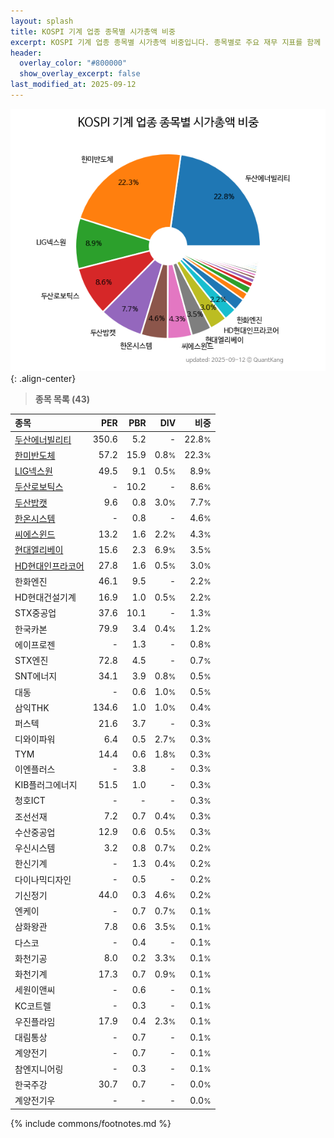 ```yaml
---
layout: splash
title: KOSPI 기계 업종 종목별 시가총액 비중
excerpt: KOSPI 기계 업종 종목별 시가총액 비중입니다. 종목별로 주요 재무 지표를 함께 표시합니다.
header:
  overlay_color: "#800000"
  show_overlay_excerpt: false
last_modified_at: 2025-09-12
---
```



![KOSPI 기계 업종 종목별 시가총액 비중](/stats/sector/images/kospi_업종_기계_종목.png){: .align-center}


> **종목 목록 (43)**<a id="list"></a>

| **종목** | **PER** | **PBR** | **DIV** | **비중** |
| :------- | ------: | ------: | ------: | -------: |
| [두산에너빌리티](/034020/) | 350.6 | 5.2 | - | 22.8<small>%</small> |
| [한미반도체](/042700/) | 57.2 | 15.9 | 0.8<small>%</small> | 22.3<small>%</small> |
| [LIG넥스원](/079550/) | 49.5 | 9.1 | 0.5<small>%</small> | 8.9<small>%</small> |
| [두산로보틱스](/454910/) | - | 10.2 | - | 8.6<small>%</small> |
| [두산밥캣](/241560/) | 9.6 | 0.8 | 3.0<small>%</small> | 7.7<small>%</small> |
| [한온시스템](/018880/) | - | 0.8 | - | 4.6<small>%</small> |
| [씨에스윈드](/112610/) | 13.2 | 1.6 | 2.2<small>%</small> | 4.3<small>%</small> |
| [현대엘리베이](/017800/) | 15.6 | 2.3 | 6.9<small>%</small> | 3.5<small>%</small> |
| [HD현대인프라코어](/042670/) | 27.8 | 1.6 | 0.5<small>%</small> | 3.0<small>%</small> |
| 한화엔진 | 46.1 | 9.5 | - | 2.2<small>%</small> |
| HD현대건설기계 | 16.9 | 1.0 | 0.5<small>%</small> | 2.2<small>%</small> |
| STX중공업 | 37.6 | 10.1 | - | 1.3<small>%</small> |
| 한국카본 | 79.9 | 3.4 | 0.4<small>%</small> | 1.2<small>%</small> |
| 에이프로젠 | - | 1.3 | - | 0.8<small>%</small> |
| STX엔진 | 72.8 | 4.5 | - | 0.7<small>%</small> |
| SNT에너지 | 34.1 | 3.9 | 0.8<small>%</small> | 0.5<small>%</small> |
| 대동 | - | 0.6 | 1.0<small>%</small> | 0.5<small>%</small> |
| 삼익THK | 134.6 | 1.0 | 1.0<small>%</small> | 0.4<small>%</small> |
| 퍼스텍 | 21.6 | 3.7 | - | 0.3<small>%</small> |
| 디와이파워 | 6.4 | 0.5 | 2.7<small>%</small> | 0.3<small>%</small> |
| TYM | 14.4 | 0.6 | 1.8<small>%</small> | 0.3<small>%</small> |
| 이엔플러스 | - | 3.8 | - | 0.3<small>%</small> |
| KIB플러그에너지 | 51.5 | 1.0 | - | 0.3<small>%</small> |
| 청호ICT | - | - | - | 0.3<small>%</small> |
| 조선선재 | 7.2 | 0.7 | 0.4<small>%</small> | 0.3<small>%</small> |
| 수산중공업 | 12.9 | 0.6 | 0.5<small>%</small> | 0.3<small>%</small> |
| 우신시스템 | 3.2 | 0.8 | 0.7<small>%</small> | 0.2<small>%</small> |
| 한신기계 | - | 1.3 | 0.4<small>%</small> | 0.2<small>%</small> |
| 다이나믹디자인 | - | 0.5 | - | 0.2<small>%</small> |
| 기신정기 | 44.0 | 0.3 | 4.6<small>%</small> | 0.2<small>%</small> |
| 엔케이 | - | 0.7 | 0.7<small>%</small> | 0.1<small>%</small> |
| 삼화왕관 | 7.8 | 0.6 | 3.5<small>%</small> | 0.1<small>%</small> |
| 다스코 | - | 0.4 | - | 0.1<small>%</small> |
| 화천기공 | 8.0 | 0.2 | 3.3<small>%</small> | 0.1<small>%</small> |
| 화천기계 | 17.3 | 0.7 | 0.9<small>%</small> | 0.1<small>%</small> |
| 세원이앤씨 | - | 0.6 | - | 0.1<small>%</small> |
| KC코트렐 | - | 0.3 | - | 0.1<small>%</small> |
| 우진플라임 | 17.9 | 0.4 | 2.3<small>%</small> | 0.1<small>%</small> |
| 대림통상 | - | 0.7 | - | 0.1<small>%</small> |
| 계양전기 | - | 0.7 | - | 0.1<small>%</small> |
| 참엔지니어링 | - | 0.3 | - | 0.1<small>%</small> |
| 한국주강 | 30.7 | 0.7 | - | 0.0<small>%</small> |
| 계양전기우 | - | - | - | 0.0<small>%</small> |

{% include commons/footnotes.md %}